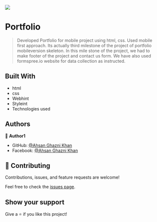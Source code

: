 ![](https://img.shields.io/badge/Microverse-blueviolet)

# Portfolio

> Developed Portfolio for mobile project using html, css. Used mobile first approach. Its actually third milestone of the project of portfolio mobileversion skeleton. In this mile stone of the project, we had to make footer of the project and contact us form. We have also used formspree.io website for data collection as instructed.

## Built With
- html
- css
- Webhint
- Styleint
- Technologies used

## Authors

👤 **Author1**

- GitHub: [@Ahsan Ghazni Khan](https://github.com/Ahsan12356)
- Facebook: [@Ahsan Ghazni Khan](https://www.facebook.com/me/)

## 🤝 Contributing

Contributions, issues, and feature requests are welcome!

Feel free to check the [issues page](../../issues/).

## Show your support

Give a ⭐️ if you like this project! 
